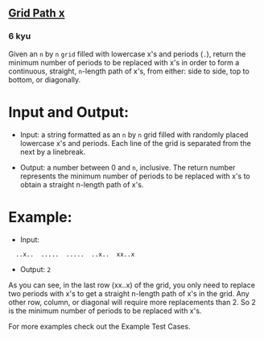 <h2><a href=https://www.codewars.com/kata/68599ad274895501ab5c1be9/train/javascript target="_blank">Grid Path x</a></h2><h3>6 kyu</h3><p>Given an <code>n</code> by <code>n</code> <code>grid</code> filled with lowercase x's and periods (<code>.</code>), return the minimum number of periods to be replaced with x's in order to form a continuous, straight, <code>n</code>-length path of x's, from either: side to side, top to bottom, or diagonally. </p><h1 id="input-and-output">Input and Output:</h1><ul><li><p>Input: a string formatted as an <code>n</code> by <code>n</code> grid filled with randomly placed lowercase x's and periods. Each line of the grid is separated from the next by a linebreak. </p></li><li><p>Output: a number between 0 and <code>n</code>, inclusive. The return number represents the minimum number of periods to be replaced with x's to obtain a straight n-length path of x's.</p></li></ul><h1 id="example">Example:</h1><ul><li>Input:</li></ul><pre><code>  ..x..  .....  .....  ..x..  xx..x </code></pre><ul><li>Output: <code>2</code></li></ul><p>As you can see, in the last row (xx..x) of the grid, you only need to replace two periods with x's to get a straight n-length path of x's in the grid. Any other row, column, or diagonal will require more replacements than 2. So 2 is the minimum number of periods to be replaced with x's. </p><p>For more examples check out the Example Test Cases. </p>